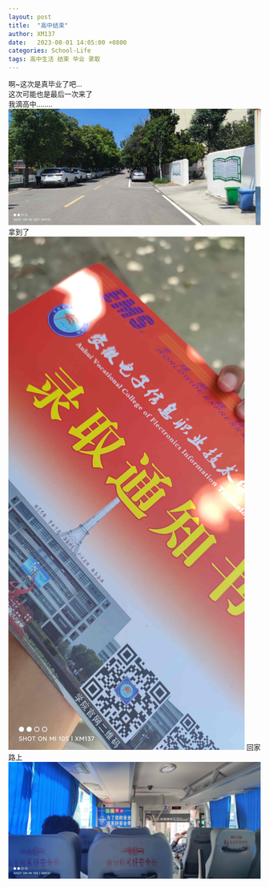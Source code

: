 ```yaml
---
layout: post
title:  "高中结束"
author: XM137
date:   2023-08-01 14:05:00 +0800
categories: School-Life
tags: 高中生活 结束 毕业 录取
---
```

啊~这次是真毕业了吧... <br>
这次可能也是最后一次来了 <br>
我滴高中........ <br>
![IMG_20230801_105003.jpg](/assets/Daily-image/20230801/IMG_20230801_105003.jpg)
拿到了<br>
![IMG_20230801_110005.jpg](/assets/Daily-image/20230801/IMG_20230801_110005.jpg)
回家路上 <br>
![IMG_20230801_140557.jpg](/assets/Daily-image/20230801/IMG_20230801_140557.jpg)